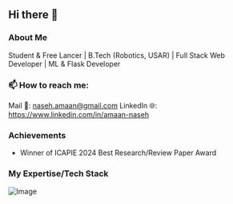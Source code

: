 ## Hi there 👋

### About Me
Student & Free Lancer | B.Tech (Robotics, USAR) | Full Stack Web Developer | ML & Flask Developer

### 📫 How to reach me:
Mail 📩: naseh.amaan@gmail.com
LinkedIn 🌐: https://www.linkedin.com/in/amaan-naseh

### Achievements
- Winner of ICAPIE 2024 Best Research/Review Paper Award

### My Expertise/Tech Stack
![Image](https://github.com/user-attachments/assets/d49bba0c-dc2d-4bac-9cfd-2bc4b67b25b8)

<!--
- 🔭 I’m currently working on ...
- 🌱 I’m currently learning ...
- 👯 I’m looking to collaborate on ...
- 🤔 I’m looking for help with ...
- 💬 Ask me about ...
- 😄 Pronouns: ...
- ⚡ Fun fact: ...
-->
